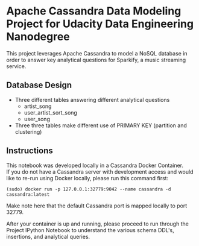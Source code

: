 # Apache Cassandra Data Modeling Project for Udacity Data Engineering Nanodegree

This project leverages Apache Cassandra to model a NoSQL database in order to answer key analytical questions for Sparkify, a music streaming service. 

## Database Design
* Three different tables answering different analytical questions
  * artist_song
  * user_artist_sort_song
  * user_song 
* Three three tables make different use of PRIMARY KEY (partition and clustering)


## Instructions
This notebook was developed locally in a Cassandra Docker Container.  
If you do not have a Cassandra server with development access and would like to re-run using Docker locally, please run this command first:
```
(sudo) docker run -p 127.0.0.1:32779:9042 --name cassandra -d cassandra:latest
```

Make note here that the default Cassandra port is mapped locally to port 32779. 

After your container is up and running, please proceed to run through the Project IPython Notebook to understand the various schema DDL's, insertions, and analytical queries. 